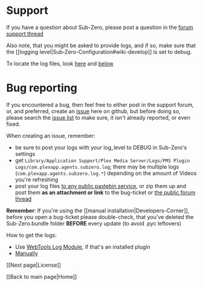 # Support

If you have a question about Sub-Zero, please post a question in the [forum support thread](https://forums.plex.tv/discussion/186575)

Also note, that you might be asked to provide logs, and if so, make sure that the [[logging level|Sub‐Zero-Configuration#wiki-develop]] is set to debug.

To locate the log files, look [here](https://support.plex.tv/hc/en-us/articles/200250417) and [below](#logging)

# Bug reporting

If you encountered a bug, then feel free to either post in the support forum, or, and preferred, create an [issue](https://github.com/pannal/Sub-Zero.bundle/issues) here on github, but before doing so, please search the [issue list](https://github.com/pannal/Sub-Zero.bundle/issues?utf8=%E2%9C%93&q=) to make sure, it isn't already reported, or even fixed.

When creating an issue, remember:

* be sure to post your logs with your log_level to DEBUG in Sub-Zero's settings
* <a name="logging"></a>get `Library/Application Support/Plex Media Server/Logs/PMS Plugin Logs/com.plexapp.agents.subzero.log`; there may be multiple logs (`com.plexapp.agents.subzero.log.*`) depending on the amount of Videos you're refreshing
* post your log files [to any public pastebin service](http://pastebin.com/), or zip them up and post them **as an attachment or link** to the bug-ticket or [the public forum thread](https://forums.plex.tv/discussion/186575)

**Remember**: If you're using the [[manual installation|Developers-Corner]], before you open a bug-ticket please double-check, that you've deleted the Sub-Zero.bundle folder **BEFORE** every update (to avoid .pyc leftovers)

How to get the logs:
* Use [WebTools Log Module](https://forums.plex.tv/discussion/126254), if that's an installed plugin
* [Manually](https://support.plex.tv/hc/en-us/articles/200250417-Plex-Media-Server-Log-Files)

[[Next page|License]]

[[Back to main page|Home]]